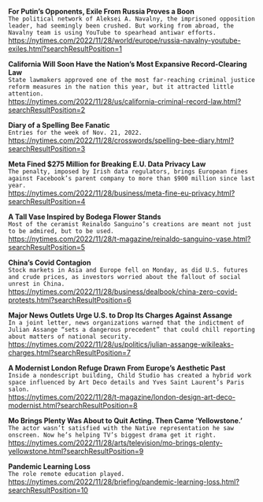 **For Putin’s Opponents, Exile From Russia Proves a Boon**\
`The political network of Aleksei A. Navalny, the imprisoned opposition leader, had seemingly been crushed. But working from abroad, the Navalny team is using YouTube to spearhead antiwar efforts.`\
https://nytimes.com/2022/11/28/world/europe/russia-navalny-youtube-exiles.html?searchResultPosition=1

**California Will Soon Have the Nation’s Most Expansive Record-Clearing Law**\
`State lawmakers approved one of the most far-reaching criminal justice reform measures in the nation this year, but it attracted little attention.`\
https://nytimes.com/2022/11/28/us/california-criminal-record-law.html?searchResultPosition=2

**Diary of a Spelling Bee Fanatic**\
`Entries for the week of Nov. 21, 2022.`\
https://nytimes.com/2022/11/28/crosswords/spelling-bee-diary.html?searchResultPosition=3

**Meta Fined $275 Million for Breaking E.U. Data Privacy Law**\
`The penalty, imposed by Irish data regulators, brings European fines against Facebook’s parent company to more than $900 million since last year.`\
https://nytimes.com/2022/11/28/business/meta-fine-eu-privacy.html?searchResultPosition=4

**A Tall Vase Inspired by Bodega Flower Stands**\
`Most of the ceramist Reinaldo Sanguino’s creations are meant not just to be admired, but to be used.`\
https://nytimes.com/2022/11/28/t-magazine/reinaldo-sanguino-vase.html?searchResultPosition=5

**China’s Covid Contagion**\
`Stock markets in Asia and Europe fell on Monday, as did U.S. futures and crude prices, as investors worried about the fallout of social unrest in China.`\
https://nytimes.com/2022/11/28/business/dealbook/china-zero-covid-protests.html?searchResultPosition=6

**Major News Outlets Urge U.S. to Drop Its Charges Against Assange**\
`In a joint letter, news organizations warned that the indictment of Julian Assange “sets a dangerous precedent” that could chill reporting about matters of national security.`\
https://nytimes.com/2022/11/28/us/politics/julian-assange-wikileaks-charges.html?searchResultPosition=7

**A Modernist London Refuge Drawn From Europe’s Aesthetic Past**\
`Inside a nondescript building, Child Studio has created a hybrid work space influenced by Art Deco details and Yves Saint Laurent’s Paris salon.`\
https://nytimes.com/2022/11/28/t-magazine/london-design-art-deco-modernist.html?searchResultPosition=8

**Mo Brings Plenty Was About to Quit Acting. Then Came ‘Yellowstone.’**\
`The actor wasn’t satisfied with the Native representation he saw onscreen. Now he’s helping TV’s biggest drama get it right.`\
https://nytimes.com/2022/11/28/arts/television/mo-brings-plenty-yellowstone.html?searchResultPosition=9

**Pandemic Learning Loss**\
`The role remote education played.`\
https://nytimes.com/2022/11/28/briefing/pandemic-learning-loss.html?searchResultPosition=10

